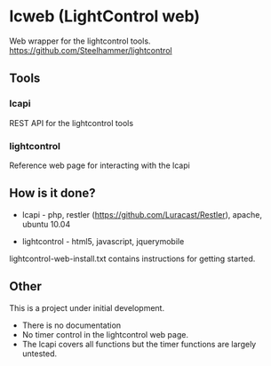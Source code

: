 # lcweb (LightControl web)

Web wrapper for the lightcontrol tools. https://github.com/Steelhammer/lightcontrol

## Tools

### lcapi

REST API for the lightcontrol tools

### lightcontrol

Reference web page for interacting with the lcapi

## How is it done?

* lcapi - php, restler (https://github.com/Luracast/Restler), apache, ubuntu 10.04

* lightcontrol - html5, javascript, jquerymobile

lightcontrol-web-install.txt contains instructions for getting started.

## Other

This is a project under initial development.
* There is no documentation
* No timer control in the lightcontrol web page.
* The lcapi covers all functions but the timer functions are largely untested.
